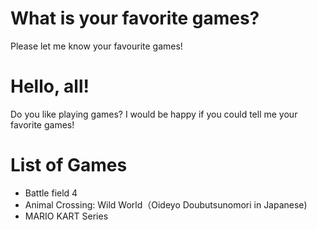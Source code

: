 # What is your favorite games?
Please let me know your favourite games!

# Hello, all!
Do you like playing games? I would be happy if you could tell me your favorite games!

# List of Games
- Battle field 4
- Animal Crossing: Wild World（Oideyo Doubutsunomori in Japanese)
- MARIO KART Series
